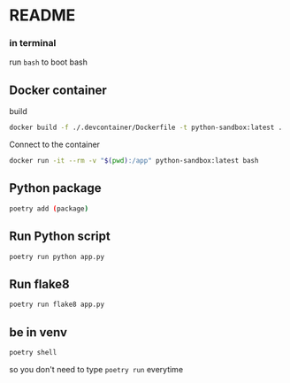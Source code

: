 # README

### in terminal

run `bash` to boot bash

## Docker container

build

```bash
docker build -f ./.devcontainer/Dockerfile -t python-sandbox:latest .
```

Connect to the container

```bash
docker run -it --rm -v "$(pwd):/app" python-sandbox:latest bash
```

## Python package

```bash
poetry add (package)
```

## Run Python script

```bash
poetry run python app.py
```

## Run flake8

```bash
poetry run flake8 app.py
```

## be in venv

```bash
poetry shell
```

so you don't need to type `poetry run` everytime
